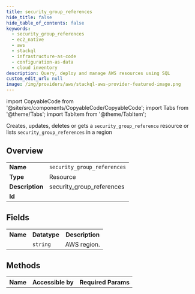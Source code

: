 ```yaml
---
title: security_group_references
hide_title: false
hide_table_of_contents: false
keywords:
  - security_group_references
  - ec2_native
  - aws
  - stackql
  - infrastructure-as-code
  - configuration-as-data
  - cloud inventory
description: Query, deploy and manage AWS resources using SQL
custom_edit_url: null
image: /img/providers/aws/stackql-aws-provider-featured-image.png
---
```


import CopyableCode from '@site/src/components/CopyableCode/CopyableCode';
import Tabs from '@theme/Tabs';
import TabItem from '@theme/TabItem';

Creates, updates, deletes or gets a <code>security_group_reference</code> resource or lists <code>security_group_references</code> in a region

## Overview
<table><tbody>
<tr><td><b>Name</b></td><td><code>security_group_references</code></td></tr>
<tr><td><b>Type</b></td><td>Resource</td></tr>
<tr><td><b>Description</b></td><td>security_group_references</td></tr>
<tr><td><b>Id</b></td><td><CopyableCode code="aws.ec2_native.security_group_references" /></td></tr>
</tbody></table>

## Fields
<table><tbody><tr><th>Name</th><th>Datatype</th><th>Description</th></tr><tr><td><CopyableCode code="region" /></td><td><code>string</code></td><td>AWS region.</td></tr>
</tbody></table>

## Methods

<table><tbody>
  <tr>
    <th>Name</th>
    <th>Accessible by</th>
    <th>Required Params</th>
  </tr>
</tbody></table>






